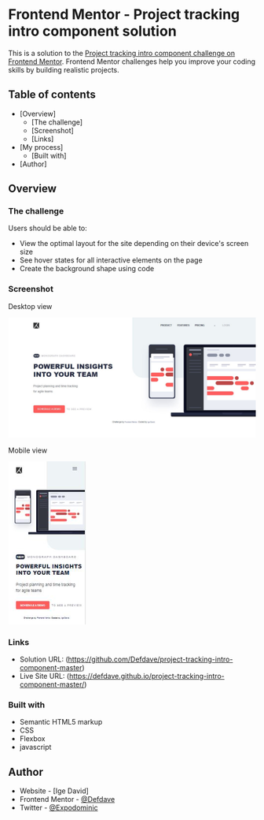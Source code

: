 # Frontend Mentor - Project tracking intro component solution

This is a solution to the [Project tracking intro component challenge on Frontend Mentor](https://www.frontendmentor.io/challenges/project-tracking-intro-component-5d289097500fcb331a67d80e). Frontend Mentor challenges help you improve your coding skills by building realistic projects. 

## Table of contents

- [Overview]
  - [The challenge]
  - [Screenshot]
  - [Links]
- [My process]
  - [Built with]
- [Author]


## Overview

### The challenge

Users should be able to:

- View the optimal layout for the site depending on their device's screen size
- See hover states for all interactive elements on the page
- Create the background shape using code

### Screenshot
Desktop view

![](screenshot.JPG)

Mobile view

![](screenshot-mobile.JPG)

### Links

- Solution URL: (https://github.com/Defdave/project-tracking-intro-component-master)
- Live Site URL: (https://defdave.github.io/project-tracking-intro-component-master/)


### Built with

- Semantic HTML5 markup
- CSS
- Flexbox
- javascript


## Author

- Website - [Ige David]
- Frontend Mentor - [@Defdave](https://www.frontendmentor.io/profile/Defdave)
- Twitter - [@Expodominic](https://www.twitter.com/Expodominic)
